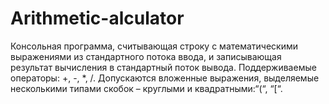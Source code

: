 # Arithmetic-alculator
Консольная программа, считывающая строку с математическими выражениями из стандартного потока ввода,
и записывающая результат вычисления в стандартный поток вывода.
Поддерживаемые операторы: +, -, *, /.
Допускаются вложенные выражения, выделяемые несколькими типами скобок – круглыми и квадратными:“(“, “[“.
